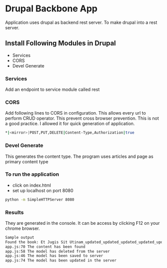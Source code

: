 # Drupal Backbone App

Application uses drupal as backend rest server. To make drupal into a rest server. 

## Install Following Modules in Drupal
  - Services
  - CORS
  - Devel Generate


### Services
Add an endpoint to service module called rest
### CORS
Add following lines to CORS in configuration. This allows every url to perform CRUD operator. This prevent cross browser prevention. This is not a good practice. I allowed it for quick generation of application. 

```sh
*|<mirror>|POST,PUT,DELETE|Content-Type,Authorization|true
```

### Devel Generate
This generates the content type. The program uses articles and page as primary content type

### To run the application
- click on index.html
- set  up localhost on port 8080
```sh
python -m SimpleHTTPServer 8080
```

### Results

They are generated in the console. It can be access by clicking F12 on your chrome browser.

```sh
Sample output
Found the book: Et Jugis Sit Utinam_updated_updated_updated_updated_updated
app.js:70 The content has been found
app.js:58 The model has deleted from the server
app.js:46 The model has been saved to server
app.js:74 The model has been updated in the server
```

